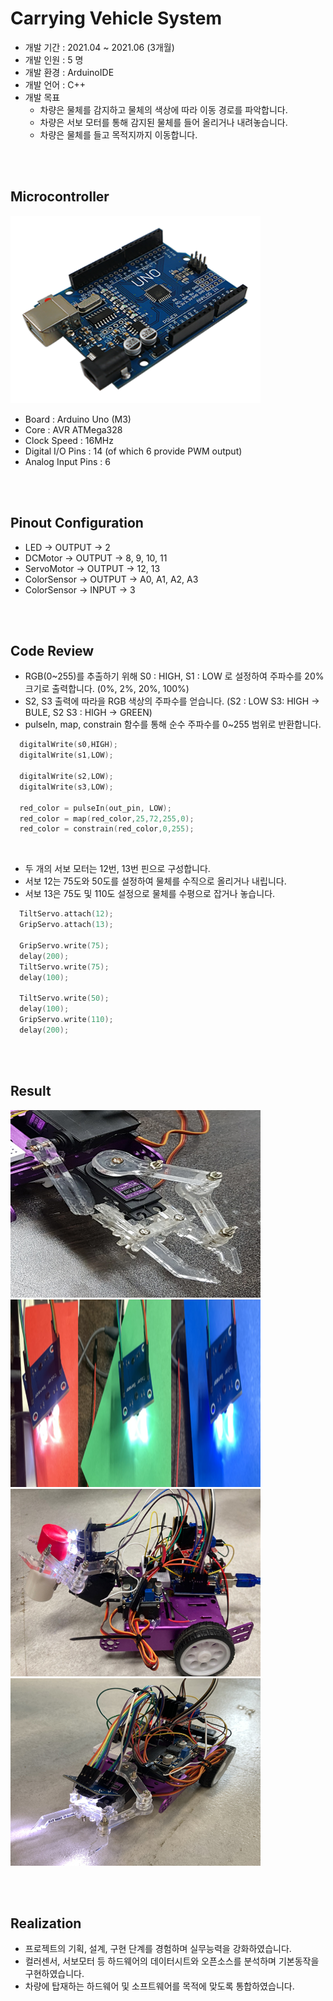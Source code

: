 # Carrying Vehicle System
* 개발 기간 : 2021.04 ~ 2021.06 (3개월) 
* 개발 인원 : 5 명
* 개발 환경 : ArduinoIDE
* 개발 언어 : C++
* 개발 목표  
  * 차량은 물체를 감지하고 물체의 색상에 따라 이동 경로를 파악합니다.
  * 차량은 서보 모터를 통해 감지된 물체를 들어 올리거나 내려놓습니다.
  * 차량은 물체를 들고 목적지까지 이동합니다.

<br/> <br/>

## Microcontroller
<a href="#"><img src="https://github.com/hmh2683/CarryingVehicleSystem/blob/main/image/mcu.png" width="400px" height="300px"></a> 
* Board : Arduino Uno (M3)
* Core : AVR ATMega328 
* Clock Speed : 16MHz
* Digital I/O Pins : 14 (of which 6 provide PWM output)
* Analog Input Pins : 6

<br/> <br/>

## Pinout Configuration
* LED -> OUTPUT -> 2
* DCMotor -> OUTPUT -> 8, 9, 10, 11
* ServoMotor -> OUTPUT -> 12, 13 
* ColorSensor -> OUTPUT -> A0, A1, A2, A3
* ColorSensor -> INPUT -> 3

<br/> <br/>

## Code Review
* RGB(0~255)를 추출하기 위해 S0 : HIGH, S1 : LOW 로 설정하여 주파수를 20% 크기로 출력합니다. (0%, 2%, 20%, 100%)
* S2, S3 출력에 따라을 RGB 색상의 주파수를 얻습니다. (S2 : LOW S3: HIGH -> BULE, S2 S3 : HIGH -> GREEN)  
* pulseIn, map, constrain 함수를 통해 순수 주파수를 0~255 범위로 반환합니다.

```C
  digitalWrite(s0,HIGH);  
  digitalWrite(s1,LOW);
  
  digitalWrite(s2,LOW);               
  digitalWrite(s3,LOW);
  
  red_color = pulseIn(out_pin, LOW);
  red_color = map(red_color,25,72,255,0);  
  red_color = constrain(red_color,0,255);
```

<br/>

* 두 개의 서보 모터는 12번, 13번 핀으로 구성합니다.
* 서보 12는 75도와 50도를 설정하여 물체를 수직으로 올리거나 내립니다.
* 서보 13은 75도 및 110도 설정으로 물체를 수평으로 잡거나 놓습니다.

```C
  TiltServo.attach(12);  
  GripServo.attach(13);

  GripServo.write(75); 
  delay(200);
  TiltServo.write(75);
  delay(100);
  
  TiltServo.write(50);  
  delay(100);
  GripServo.write(110); 
  delay(200);
```

<br/> <br/>

## Result
<a href="#"><img src="https://github.com/hmh2683/CarryingVehicleSystem/blob/main/image/motor.png" width="400px" height="300px"></a>
<a href="#"><img src="https://github.com/hmh2683/CarryingVehicleSystem/blob/main/image/sensor.png" width="400px" height="300px"></a>
<a href="#"><img src="https://github.com/hmh2683/CarryingVehicleSystem/blob/main/image/result2.png" width="400px" height="300px"></a>
<a href="#"><img src="https://github.com/hmh2683/CarryingVehicleSystem/blob/main/image/result.png" width="400px" height="300px"></a>

<br/> <br/>

## Realization
* 프로젝트의 기획, 설계, 구현 단계를 경험하며 실무능력을 강화하였습니다.
* 컬러센서, 서보모터 등 하드웨어의 데이터시트와 오픈소스를 분석하며 기본동작을 구현하였습니다.
* 차량에 탑재하는 하드웨어 및 소프트웨어를 목적에 맞도록 통합하였습니다.     

